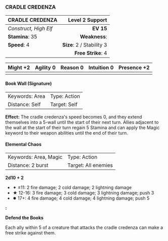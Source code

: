 ### CRADLE CREDENZA

| CRADLE CREDENZA       |       **Level 2 Support** |
| :-------------------- | ------------------------: |
| *Construct, High Elf* |                 **EV 15** |
| **Stamina**: 35       |             **Weakness**: |
| **Speed**: 4          | **Size**: 2 / Stability 3 |
|                       |        **Free Strike**: 4 |

| **Might** +2 | **Agility** 0 | **Reason** 0 | **Intuition** 0 | **Presence** +2 |
| ------------ | ------------- | ------------ | --------------- | --------------- |
|              |               |              |                 |                 |

#### Book Wall (Signature)

|                |              |
| :------------- | :----------- |
| Keywords: Area | Type: Action |
| Distance: Self | Target: Self |

**Effect:** The cradle credenza's speed becomes 0, and they extend themselves into a 5-wall until the start of their next turn. Allies adjacent to the wall at the start of their turn regain 5 Stamina and can apply the Magic keyword to their weapon abilities until the end of their turn.

#### Elemental Chaos

|                       |                     |
| :-------------------- | :------------------ |
| Keywords: Area, Magic | Type: Action        |
| Distance: 2 burst     | Target: All enemies |

**2d10 + 2**

- ✦ ≤11: 2 fire damage; 2 cold damage; 2 lightning damage
- ★ 12-16: 3 fire damage; 3 cold damage; 3 lightning damage; push 3
- ✸ 17+: 4 fire damage; 4 cold damage; 4 lightning damage; push 5

**:**

**Defend the Books**

Each ally within 5 of a creature that attacks the cradle credenza can make a free strike against them.
